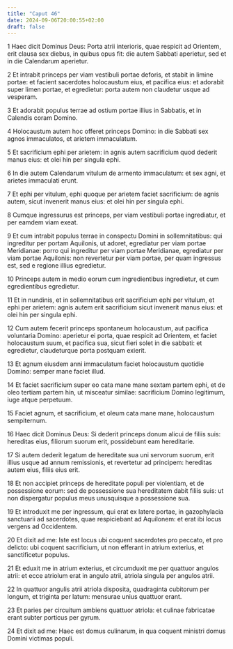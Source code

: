 ```yaml
---
title: "Caput 46"
date: 2024-09-06T20:00:55+02:00
draft: false
---
```



1 Haec dicit Dominus Deus: Porta atrii interioris, quae respicit ad Orientem, erit clausa sex diebus, in quibus opus fit: die autem Sabbati aperietur, sed et in die Calendarum aperietur.

2 Et intrabit princeps per viam vestibuli portae deforis, et stabit in limine portae: et facient sacerdotes holocaustum eius, et pacifica eius: et adorabit super limen portae, et egredietur: porta autem non claudetur usque ad vesperam.

3 Et adorabit populus terrae ad ostium portae illius in Sabbatis, et in Calendis coram Domino.

4 Holocaustum autem hoc offeret princeps Domino: in die Sabbati sex agnos immaculatos, et arietem immaculatum.

5 Et sacrificium ephi per arietem: in agnis autem sacrificium quod dederit manus eius: et olei hin per singula ephi.

6 In die autem Calendarum vitulum de armento immaculatum: et sex agni, et arietes immaculati erunt.

7 Et ephi per vitulum, ephi quoque per arietem faciet sacrificium: de agnis autem, sicut invenerit manus eius: et olei hin per singula ephi.

8 Cumque ingressurus est princeps, per viam vestibuli portae ingrediatur, et per eamdem viam exeat.

9 Et cum intrabit populus terrae in conspectu Domini in sollemnitatibus: qui ingreditur per portam Aquilonis, ut adoret, egrediatur per viam portae Meridianae: porro qui ingreditur per viam portae Meridianae, egrediatur per viam portae Aquilonis: non revertetur per viam portae, per quam ingressus est, sed e regione illius egredietur.

10 Princeps autem in medio eorum cum ingredientibus ingredietur, et cum egredientibus egredietur.

11 Et in nundinis, et in sollemnitatibus erit sacrificium ephi per vitulum, et ephi per arietem: agnis autem erit sacrificium sicut invenerit manus eius: et olei hin per singula ephi.

12 Cum autem fecerit princeps spontaneum holocaustum, aut pacifica voluntaria Domino: aperietur ei porta, quae respicit ad Orientem, et faciet holocaustum suum, et pacifica sua, sicut fieri solet in die sabbati: et egredietur, claudeturque porta postquam exierit.

13 Et agnum eiusdem anni immaculatum faciet holocaustum quotidie Domino: semper mane faciet illud.

14 Et faciet sacrificium super eo cata mane mane sextam partem ephi, et de oleo tertiam partem hin, ut misceatur similae: sacrificium Domino legitimum, iuge atque perpetuum.

15 Faciet agnum, et sacrificium, et oleum cata mane mane, holocaustum sempiternum.

16 Haec dicit Dominus Deus: Si dederit princeps donum alicui de filiis suis: hereditas eius, filiorum suorum erit, possidebunt eam hereditarie.

17 Si autem dederit legatum de hereditate sua uni servorum suorum, erit illius usque ad annum remissionis, et revertetur ad principem: hereditas autem eius, filiis eius erit.

18 Et non accipiet princeps de hereditate populi per violentiam, et de possessione eorum: sed de possessione sua hereditatem dabit filiis suis: ut non dispergatur populus meus unusquisque a possessione sua.

19 Et introduxit me per ingressum, qui erat ex latere portae, in gazophylacia sanctuarii ad sacerdotes, quae respiciebant ad Aquilonem: et erat ibi locus vergens ad Occidentem.

20 Et dixit ad me: Iste est locus ubi coquent sacerdotes pro peccato, et pro delicto: ubi coquent sacrificium, ut non efferant in atrium exterius, et sanctificetur populus.

21 Et eduxit me in atrium exterius, et circumduxit me per quattuor angulos atrii: et ecce atriolum erat in angulo atrii, atriola singula per angulos atrii.

22 In quattuor angulis atrii atriola disposita, quadraginta cubitorum per longum, et triginta per latum: mensurae unius quattuor erant.

23 Et paries per circuitum ambiens quattuor atriola: et culinae fabricatae erant subter porticus per gyrum.

24 Et dixit ad me: Haec est domus culinarum, in qua coquent ministri domus Domini victimas populi.

